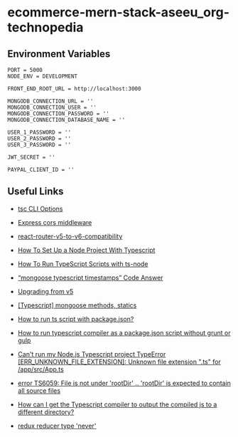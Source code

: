 # ecommerce-mern-stack-aseeu_org-technopedia

## Environment Variables

```env
PORT = 5000
NODE_ENV = DEVELOPMENT

FRONT_END_ROOT_URL = http://localhost:3000

MONGODB_CONNECTION_URL = ''
MONGODB_CONNECTION_USER = ''
MONGODB_CONNECTION_PASSWORD = ''
MONGODB_CONNECTION_DATABASE_NAME = ''

USER_1_PASSWORD = ''
USER_2_PASSWORD = ''
USER_3_PASSWORD = ''

JWT_SECRET = ''

PAYPAL_CLIENT_ID = ''

```

## Useful Links

- [tsc CLI Options](https://www.typescriptlang.org/docs/handbook/compiler-options.html)

- [Express cors middleware](https://expressjs.com/en/resources/middleware/cors.html)

- [react-router-v5-to-v6-compatibility](https://codesandbox.io/s/react-router-v5-to-v6-compatibility-tlhb4?file=/src/src/element-wrapper.jsx:26-73)

- [How To Set Up a Node Project With Typescript](https://www.digitalocean.com/community/tutorials/setting-up-a-node-project-with-typescript)

- [How To Run TypeScript Scripts with ts-node
  ](https://www.digitalocean.com/community/tutorials/typescript-running-typescript-ts-node)

- [“mongoose typescript timestamps” Code Answer](https://www.codegrepper.com/code-examples/typescript/mongoose+typescript+timestamps)

- [Upgrading from v5](https://reactrouter.com/docs/en/v6/upgrading/v5#relative-routes-and-links)

- [[Typescript] mongoose methods, statics](https://millo-l.github.io/Typescript-mongoose-methods-statics/)

- [How to run ts script with package.json?](https://stackoverflow.com/questions/59468082/how-to-run-ts-script-with-package-json)

- [How to run typescript compiler as a package.json script without grunt or gulp](https://stackoverflow.com/a/57563174/13961420)

- [Can't run my Node.js Typescript project TypeError [ERR_UNKNOWN_FILE_EXTENSION]: Unknown file extension ".ts" for /app/src/App.ts](https://stackoverflow.com/questions/62096269/cant-run-my-node-js-typescript-project-typeerror-err-unknown-file-extension)

- [error TS6059: File is not under 'rootDir' .. 'rootDir' is expected to contain all source files](https://stackoverflow.com/questions/57422458/error-ts6059-file-is-not-under-rootdir-rootdir-is-expected-to-contain-al)

- [How can I get the Typescript compiler to output the compiled js to a different directory?](https://stackoverflow.com/questions/24454371/how-can-i-get-the-typescript-compiler-to-output-the-compiled-js-to-a-different-d)

- [redux reducer type 'never'](https://stackoverflow.com/a/62363589/13961420)

